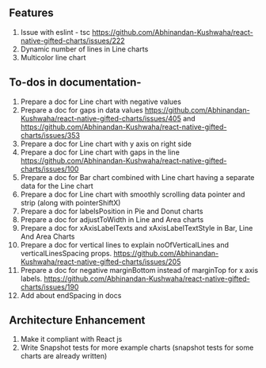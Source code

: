 ## Features

1. Issue with eslint - tsc https://github.com/Abhinandan-Kushwaha/react-native-gifted-charts/issues/222
2. Dynamic number of lines in Line charts
3. Multicolor line chart

## To-dos in documentation-

1. Prepare a doc for Line chart with negative values
2. Prepare a doc for gaps in data values https://github.com/Abhinandan-Kushwaha/react-native-gifted-charts/issues/405 and https://github.com/Abhinandan-Kushwaha/react-native-gifted-charts/issues/353
3. Prepare a doc for Line chart with y axis on right side
4. Prepare a doc for Line chart with gaps in the line https://github.com/Abhinandan-Kushwaha/react-native-gifted-charts/issues/100
5. Prepare a doc for Bar chart combined with Line chart having a separate data for the Line chart
6. Prepare a doc for Line chart with smoothly scrolling data pointer and strip (along with pointerShiftX)
7. Prepare a doc for labelsPosition in Pie and Donut charts
8. Prepare a doc for adjustToWidth in Line and Area charts
9. Prepare a doc for xAxisLabelTexts and xAxisLabelTextStyle in Bar, Line And Area Charts
10. Prepare a doc for vertical lines to explain noOfVerticalLines and verticalLinesSpacing props. https://github.com/Abhinandan-Kushwaha/react-native-gifted-charts/issues/205
11. Prepare a doc for negative marginBottom instead of marginTop for x axis labels. https://github.com/Abhinandan-Kushwaha/react-native-gifted-charts/issues/190
12. Add about endSpacing in docs

## Architecture Enhancement

1. Make it compliant with React js
2. Write Snapshot tests for more example charts (snapshot tests for some charts are already written)
